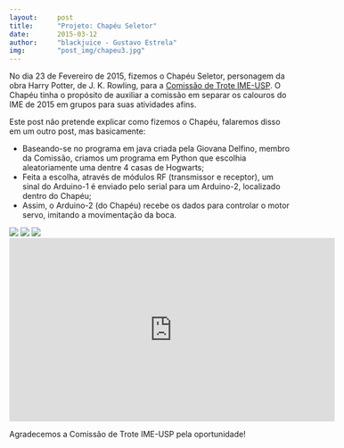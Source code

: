 ```yaml
---
layout:     post
title:      "Projeto: Chapéu Seletor"
date:       2015-03-12
author:     "blackjuice - Gustavo Estrela"
img:        "post_img/chapeu3.jpg"
---
```


No dia 23 de Fevereiro de 2015, fizemos o Chapéu Seletor, personagem da obra Harry Potter, de J. K. Rowling, para a [Comissão de Trote IME-USP](https://www.facebook.com/troteimeusp). O Chapéu tinha o propósito de auxiliar a comissão em separar os calouros do IME de 2015 em grupos para suas atividades afins.

Este post não pretende explicar como fizemos o Chapéu, falaremos disso em um outro post, mas basicamente:

* Baseando-se no programa em java criada pela Giovana Delfino, membro da Comissão, criamos um programa em Python que escolhia aleatoriamente uma dentre 4 casas de Hogwarts;
* Feita a escolha, através de módulos RF (transmissor e receptor), um sinal do Arduino-1 é enviado pelo serial para um Arduino-2, localizado dentro do Chapéu;
* Assim, o Arduino-2 (do Chapéu) recebe os dados para controlar o motor servo, imitando a movimentação da boca.

<img src="{{ site.baseurl }}/post_img/chapeu3.jpg" style="margin: 0 auto; max-height: 390px;">

<img src="{{ site.baseurl }}/post_img/chapeu2.jpg" style="margin: 0 auto; max-height: 390px;">

<img src="{{ site.baseurl }}/post_img/chapeu1.jpg" style="margin: 0 auto; max-height: 390px;">


<iframe width="584" height="329" src="https://www.youtube.com/embed/_zUmX-DXZNg" frameborder="0" allowfullscreen></iframe>

Agradecemos a Comissão de Trote IME-USP pela oportunidade!
